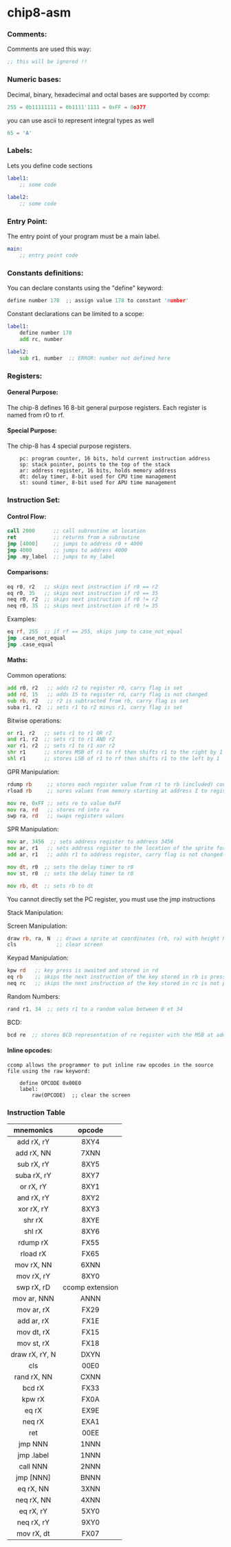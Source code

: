# chip8-asm

### Comments:
Comments are used this way:

```asm
;; this will be ignored !!
```

### Numeric bases:
Decimal, binary, hexadecimal and octal bases are supported by ccomp:

```c++
255 = 0b11111111 = 0b1111'1111 = 0xFF = 0o377
```
you can use ascii to represent integral types as well
```c++
65 = 'A'
```

### Labels:
Lets you define code sections
```asm
label1:
    ;; some code
    
label2:
    ;; some code
```

### Entry Point:
The entry point of your program must be a main label.
```asm
main:
    ;; entry point code
```


### Constants definitions:
You can declare constants using the "define" keyword:
```c
define number 178  ;; assign value 178 to constant 'number'
```

Constant declarations can be limited to a scope:

```asm
label1:
    define number 178
    add rc, number

label2:
    sub r1, number  ;; ERROR: number not defined here
``` 

### Registers:
#### General Purpose:
The chip-8 defines 16 8-bit general purpose registers. Each register is named from r0 to rf.

#### Special Purpose:
The chip-8 has 4 special purpose registers.

        pc: program counter, 16 bits, hold current instruction address
        sp: stack pointer, points to the top of the stack
        ar: address register, 16 bits, holds memory address
        dt: delay timer, 8-bit used for CPU time management
        st: sound timer, 8-bit used for APU time management

### Instruction Set:
#### Control Flow:

```asm
call 2000      ;; call subroutine at location
ret            ;; returns from a subroutine
jmp [4000]     ;; jumps to address r0 + 4000
jmp 4000       ;; jumps to address 4000
jmp .my_label  ;; jumps to my_label
```

#### Comparisons:

```asm
eq r0, r2   ;; skips next instruction if r0 == r2
eq r0, 35   ;; skips next instruction if r0 == 35
neq r0, r2  ;; skips next instruction if r0 != r2
neq r0, 35  ;; skips next instruction if r0 != 35
```

Examples:
```asm
eq rf, 255  ;; if rf == 255, skips jump to case_not_equal
jmp .case_not_equal
jmp .case_equal
```


#### Maths:
Common operations:
```asm
add r0, r2   ;; adds r2 to register r0, carry flag is set
add rd, 15   ;; adds 15 to register rd, carry flag is not changed
sub rb, r2   ;; r2 is subtracted from rb, carry flag is set
suba r1, r2  ;; sets r1 to r2 minus r1, carry flag is set
```

Bitwise operations:
```asm
or r1, r2   ;; sets r1 to r1 OR r2
and r1, r2  ;; sets r1 to r1 AND r2
xor r1, r2  ;; sets r1 to r1 xor r2
shr r1      ;; stores MSB of r1 to rf then shifts r1 to the right by 1
shl r1      ;; stores LSB of r1 to rf then shifts r1 to the left by 1
```

GPR Manipulation:

```asm
rdump rb     ;; stores each register value from r1 to rb (included) contiguously in memory starting from address I.
rload rb     ;; sores values from memory starting at address I to register r1 to rb (included).

mov re, 0xFF ;; sets re to value 0xFF
mov ra, rd   ;; stores rd into ra
swp ra, rd   ;; swaps registers values
```

SPR Manipulation:
```asm
mov ar, 3456  ;; sets address register to address 3456
mov ar, r1   ;; sets address register to the location of the sprite for the character in r1
add ar, r1   ;; adds r1 to address register, carry flag is not changed

mov dt, r0  ;; sets the delay timer to r0
mov st, r0  ;; sets the delay timer to r0

mov rb, dt  ;; sets rb to dt
```
You cannot directly set the PC register, you must use the jmp instructions

Stack Manipulation:

Screen Manipulation:
```asm
draw rb, ra, N  ;; draws a sprite at coordinates (rb, ra) with height N + 1 pixels
cls             ;; clear screen
```

Keypad Manipulation:
```asm
kpw rd   ;; key press is awaited and stored in rd
eq rb    ;; skips the next instruction of the key stored in rb is pressed
neq rc   ;; skips the next instruction of the key stored in rc is not pressed
```

Random Numbers:
```asm
rand r1, 34  ;; sets r1 to a random value between 0 et 34
```

BCD:
```asm
bcd re  ;; stores BCD representation of re register with the MSB at address I
```

#### Inline opcodes:
    ccomp allows the programmer to put inline raw opcodes in the source file using the raw keyword:

        define OPCODE 0x00E0
        label:
            raw(OPCODE)  ;; clear the screen


### Instruction Table

|    mnemonics   |      opcode     |
|:--------------:|:---------------:|
|   add rX, rY   |       8XY4      |
|   add rX, NN   |       7XNN      |
|   sub rX, rY   |       8XY5      |
|   suba rX, rY  |       8XY7      |
|    or rX, rY   |       8XY1      |
|   and rX, rY   |       8XY2      |
|   xor rX, rY   |       8XY3      |
|     shr rX     |       8XYE      |
|     shl rX     |       8XY6      |
|    rdump rX    |       FX55      |
|    rload rX    |       FX65      |
|   mov rX, NN   |       6XNN      |
|   mov rX, rY   |       8XY0      |
|   swp rX, rD   | ccomp extension |
|   mov ar, NNN  |       ANNN      |
|   mov ar, rX   |       FX29      |
|   add ar, rX   |       FX1E      |
|   mov dt, rX   |       FX15      |
|   mov st, rX   |       FX18      |
| draw rX, rY, N |       DXYN      |
|       cls      |       00E0      |
|   rand rX, NN  |       CXNN      |
|     bcd rX     |       FX33      |
|     kpw rX     |       FX0A      |
|      eq rX     |       EX9E      |
|     neq rX     |       EXA1      |
|       ret      |       00EE      |
|     jmp NNN    |       1NNN      |
|   jmp .label   |       1NNN      |
|    call NNN    |       2NNN      |
|    jmp [NNN]   |       BNNN      |
|    eq rX, NN   |       3XNN      |
|   neq rX, NN   |       4XNN      |
|    eq rX, rY   |       5XY0      |
|   neq rX, rY   |       9XY0      |
|   mov rX, dt   |       FX07      |
